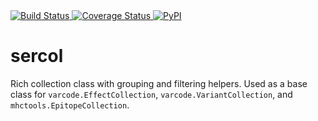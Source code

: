 <a href="https://travis-ci.org/openvax/sercol">
    <img src="https://travis-ci.org/openvax/sercol.svg?branch=master" alt="Build Status" />
</a>
<a href="https://coveralls.io/github/openvax/sercol?branch=master">
    <img src="https://coveralls.io/repos/openvax/sercol/badge.svg?branch=master&service=github" alt="Coverage Status" />
</a>
<a href="https://pypi.python.org/pypi/sercol/">
    <img src="https://img.shields.io/pypi/v/sercol.svg?maxAge=1000" alt="PyPI" />
</a>

# sercol
Rich collection class with grouping and filtering helpers. Used as a base class
for `varcode.EffectCollection`, `varcode.VariantCollection`, and `mhctools.EpitopeCollection`.
